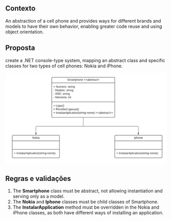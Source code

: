 ## Contexto
An abstraction of a cell phone and provides ways for different brands and models to have their own behavior, enabling greater code reuse and using object orientation.

## Proposta
create a .NET console-type system, mapping an abstract class and specific classes for two types of cell phones: Nokia and iPhone.

![Diagrama classes](Imagens/diagrama.png)

## Regras e validações
1. The **Smartphone** class must be abstract, not allowing instantiation and serving only as a model.
2. The **Nokia** and **Iphone** classes must be child classes of Smartphone.
3. The **InstalarApplication** method must be overridden in the Nokia and iPhone classes, as both have different ways of installing an application.

